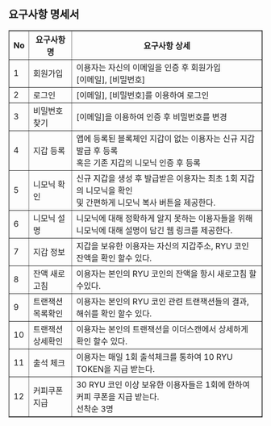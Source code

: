 ## 요구사항 명세서

<table border="1">
	<th>No</th>
	<th>요구사항 명</th>
	<th>요구사항 상세</th>
	<tr>
	    <td>1</td>
	    <td>회원가입</td>
	    <td>
            이용자는 자신의 이메일을 인증 후 회원가입<br>
            [이메일], [비밀번호]
        </td>
	</tr>
	<tr>
	    <td>2</td>
	    <td>로그인</td>
	    <td>[이메일], [비밀번호]를 이용하여 로그인</td>
	</tr>
	<tr>
	    <td>3</td>
	    <td>비밀번호 찾기</td>
	    <td>[이메일]을 이용하여 인증 후 비밀번호를 변경</td>
	</tr>
	<tr>
	    <td>4</td>
	    <td>지갑 등록</td>
	    <td>
            앱에 등록된 블록체인 지갑이 없는 이용자는 신규 지갑 발급 후 등록<br>
            혹은 기존 지갑의 니모닉 인증 후 등록
        </td>
	</tr>
	<tr>
	    <td>5</td>
	    <td>니모닉 확인</td>
	    <td>
            신규 지갑을 생성 후 발급받은 이용자는 최초 1회 지갑의 니모닉을 확인<br>
            및 간편하게 니모닉 복사 버튼을 제공한다.
        </td>
	</tr>
	<tr>
	    <td>6</td>
	    <td>니모닉 설명</td>
	    <td>
            니모닉에 대해 정확하게 알지 못하는 이용자들을 위해 니모닉에 대해 설명이 담긴 웹 링크를 제공한다.
        </td>
	</tr>
	<tr>
	    <td>7</td>
	    <td>지갑 정보</td>
	    <td>
            지갑을 보유한 이용자는 자신의 지갑주소, RYU 코인 잔액을 확인 할수 있다.
        </td>
	</tr>
	<tr>
	    <td>8</td>
	    <td>잔액 새로고침</td>
	    <td>
            이용자는 본인의 RYU 코인의 잔액을 항시 새로고침 할수있다.
        </td>
	</tr>
	<tr>
	    <td>9</td>
	    <td>트랜잭션 목록확인</td>
	    <td>
            이용자는 본인의 RYU 코인 관련 트랜잭션들의 결과, 해쉬를 확인 할수 있다.<br>
        </td>
	</tr>
	<tr>
	    <td>10</td>
	    <td>트랜잭션 상세확인</td>
	    <td>
            이용자는 본인의 트랜잭션을 이더스캔에서 상세하게 확인 할수 있다.<br>
        </td>
	</tr>
	<tr>
	    <td>11</td>
	    <td>출석 체크</td>
	    <td>
            이용자는 매일 1회 출석체크를 통하여 10 RYU TOKEN을 지급 받는다.
        </td>
	</tr>
	<tr>
	    <td>12</td>
	    <td>커피쿠폰 지급</td>
	    <td>
            30 RYU 코인 이상 보유한 이용자들은 1회에 한하여 커피 쿠폰을 지급 받는다.<br> 선착순 3명
        </td>
	</tr>
</table>
